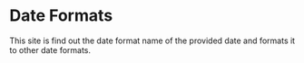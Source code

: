 # Date Formats

This site is find out the date format name of the provided date and formats it to other date formats.

